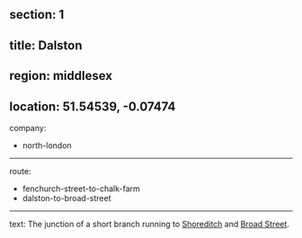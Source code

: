 section: 1
----
title: Dalston
----
region: middlesex
----
location: 51.54539, -0.07474
----
company:
- north-london
----
route:
- fenchurch-street-to-chalk-farm
- dalston-to-broad-street
----
text: The junction of a short branch running to [Shoreditch](/stations/shoreditch) and [Broad Street](/stations/broad-street).
